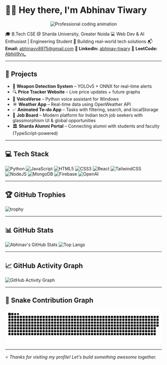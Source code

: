# 👋🏼 Hey there, I'm Abhinav Tiwary

<p align="center">
  <img src="https://media3.giphy.com/media/v1.Y2lkPTc5MGI3NjExaHZhZGJ6bjUzaGpmM2Z3eGxtejh5eWY5ZWU3aWZuMjFxaGs2d2lmMyZlcD12MV9pbnRlcm5hbF9naWZfYnlfaWQmY3Q9Zw/78XCFBGOlS6keY1Bil/giphy.gif" alt="Professional coding animation" width="250" />
</p>

🎓 B.Tech CSE @ Sharda University, Greater Noida
💻 Web Dev & AI Enthusiast | Engineering Student
🚀 Building real-world tech solutions
📬 **Email:** [abhinavv8975@gmail.com](mailto:abhinavv8975@gmail.com)
🔗 **LinkedIn:** [abhinav-tiwary](https://www.linkedin.com/in/abhinav-tiwary-791a63302/)
🧠 **LeetCode:** [Abhiii9vv\_](https://leetcode.com/u/Abhiii9vv_/)

---

## 💼 Projects

* 🔫 **Weapon Detection System** – YOLOv5 + ONNX for real-time alerts
* 🔍 **Price Tracker Website** – Live price updates + future graphs
* 😤 **VoiceVerse** – Python voice assistant for Windows
* ☀️ **Weather App** – Real-time data using OpenWeather API
* ✅ **Animated To-do App** – Tasks with filtering, search, and localStorage
* 💼 **Job Board** – Modern platform for Indian tech job seekers with glassmorphism UI & global opportunities
* 🏛️ **Sharda Alumni Portal** – Connecting alumni with students and faculty (TypeScript-powered)

---

## 💻 Tech Stack

![Python](https://img.shields.io/badge/python-%2314354C.svg?style=for-the-badge\&logo=python\&logoColor=white)
![JavaScript](https://img.shields.io/badge/javascript-%23F7DF1E.svg?style=for-the-badge\&logo=javascript\&logoColor=black)
![HTML5](https://img.shields.io/badge/html5-%23E34F26.svg?style=for-the-badge\&logo=html5\&logoColor=white)
![CSS3](https://img.shields.io/badge/css3-%231572B6.svg?style=for-the-badge\&logo=css3\&logoColor=white)
![React](https://img.shields.io/badge/react-%2320232a.svg?style=for-the-badge\&logo=react\&logoColor=%2361DAFB)
![TailwindCSS](https://img.shields.io/badge/tailwindcss-%2338B2AC.svg?style=for-the-badge\&logo=tailwind-css\&logoColor=white)
![NodeJS](https://img.shields.io/badge/node.js-6DA55F?style=for-the-badge\&logo=node.js\&logoColor=white)
![MongoDB](https://img.shields.io/badge/MongoDB-%234ea94b.svg?style=for-the-badge\&logo=mongodb\&logoColor=white)
![Firebase](https://img.shields.io/badge/Firebase-039BE5?style=for-the-badge\&logo=Firebase\&logoColor=white)
![OpenAI](https://img.shields.io/badge/OpenAI-412991?style=for-the-badge\&logo=openai\&logoColor=white)

---

## 🏆 GitHub Trophies

![trophy](https://github-profile-trophy.vercel.app/?username=abhiii9vvv\&theme=radical\&no-frame=true\&margin-w=5)

---

## 📊 GitHub Stats

![Abhinav's GitHub Stats](https://github-readme-stats.vercel.app/api?username=abhiii9vvv\&show_icons=true\&theme=tokyonight)
![Top Langs](https://github-readme-stats.vercel.app/api/top-langs/?username=abhiii9vvv\&layout=compact\&theme=tokyonight)

---

## 📈 GitHub Activity Graph

![GitHub Activity Graph](https://github-readme-activity-graph.vercel.app/graph?username=abhiii9vvv\&theme=github-compact)

---

## 🐍 Snake Contribution Graph

<picture>
  <source media="(prefers-color-scheme: dark)" srcset="https://raw.githubusercontent.com/abhiii9vvv/abhiii9vvv/output/github-snake-dark.svg" />
  <source media="(prefers-color-scheme: light)" srcset="https://raw.githubusercontent.com/abhiii9vvv/abhiii9vvv/output/github-snake.svg" />
  <img alt="github-snake" src="https://raw.githubusercontent.com/abhiii9vvv/abhiii9vvv/output/github-snake.svg" />
</picture>

---

⭐ *Thanks for visiting my profile! Let's build something awesome together.*
